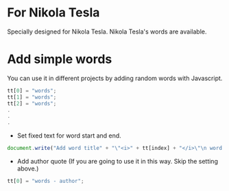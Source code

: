# For Nikola Tesla
Specially designed for Nikola Tesla. Nikola Tesla's words are available.
 
# Add simple words
 You can use it in different projects by adding random words with Javascript.

```javascript
tt[0] = "words";
tt[1] = "words";
tt[2] = "words";
.
.
.
```

- Set fixed text for word start and end.
```javascript
document.write("Add word title" + "\"<i>" + tt[index] + "</i>\"\n word ending text");
```

- Add author quote (If you are going to use it in this way. Skip the setting above.)
```javascript
tt[0] = "words - author";
```
